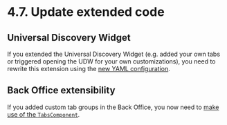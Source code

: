 # 4.7. Update extended code

## Universal Discovery Widget

If you extended the Universal Discovery Widget
(e.g. added your own tabs or triggered opening the UDW for your own customizations),
you need to rewrite this extension using the [new YAML configuration](https://doc.ibexa.co/en/latest/guide/extending/extending_udw.md).

## Back Office extensibility

If you added custom tab groups in the Back Office,
you now need to [make use of the `TabsComponent`](https://doc.ibexa.co/en/latest/guide/extending/extending_tabs.md#adding-a-new-tab-group).
